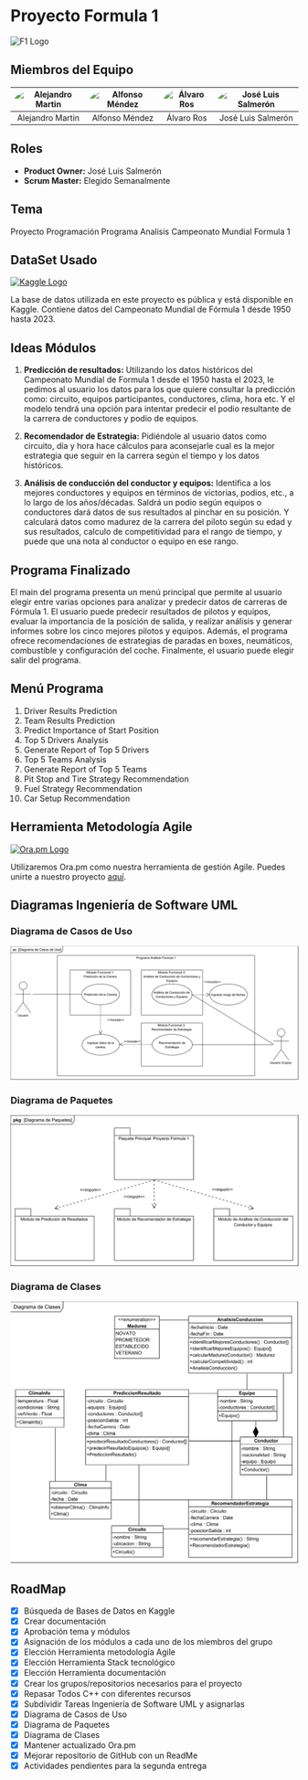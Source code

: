 # Proyecto Formula 1

<img src="https://makerworld.bblmw.com/makerworld/model/US8c46e1b0978c11/design/2024-01-17_0a2c38ccef1.jpg?image_process=resize,w_1000/format,webp" alt="F1 Logo" width="600"/>

## Miembros del Equipo

<img src="https://cunefxxi.cunef.edu/CUNEFXXI_Web/Foto?email=a.martinmontenegro@cunef.edu" alt="Alejandro Martin" style="border-radius: 50%; width: 50px"> | <img src="https://cunefxxi.cunef.edu/CUNEFXXI_Web/Foto?email=alfonso.mendez@cunef.edu" alt="Alfonso Méndez" style="border-radius: 50%; width: 50px"> | <img src="https://cunefxxi.cunef.edu/CUNEFXXI_Web/Foto?email=alvaro.ros@cunef.edu" alt="Álvaro Ros" style="border-radius: 50%; width: 50px"> | <img src="https://via.placeholder.com/50/FFFFFF?text=JLS" alt="José Luis Salmerón" style="border-radius: 50%; width: 50px">
:---:|:---:|:---:|:---:
Alejandro Martin | Alfonso Méndez | Álvaro Ros | José Luis Salmerón

## Roles

- **Product Owner:** José Luis Salmerón
- **Scrum Master:** Elegido Semanalmente

## Tema

Proyecto Programación Programa Analisis Campeonato Mundial Formula 1

## DataSet Usado

[![Kaggle Logo](https://upload.wikimedia.org/wikipedia/commons/thumb/7/7c/Kaggle_logo.png/160px-Kaggle_logo.png)](https://www.kaggle.com/datasets/rohanrao/formula-1-world-championship-1950-2020)

La base de datos utilizada en este proyecto es pública y está disponible en Kaggle. Contiene datos del Campeonato Mundial de Fórmula 1 desde 1950 hasta 2023.

## Ideas Módulos

1. **Predicción de resultados:**
   Utilizando los datos históricos del Campeonato Mundial de Formula 1 desde el 1950 hasta el 2023, le pedimos al usuario los datos para los que quiere consultar la predicción como: circuito, equipos participantes, conductores, clima, hora etc. Y el modelo tendrá una opción para intentar predecir el podio resultante de la carrera de conductores y podio de equipos.

2. **Recomendador de Estrategia:**
   Pidiéndole al usuario datos como circuito, día y hora hace cálculos para aconsejarle cual es la mejor estrategia que seguir en la carrera según el tiempo y los datos históricos.

3. **Análisis de conducción del conductor y equipos:**
   Identifica a los mejores conductores y equipos en términos de victorias, podios, etc., a lo largo de los años/décadas. Saldrá un podio según equipos o conductores dará datos de sus resultados al pinchar en su posición. Y calculará datos como madurez de la carrera del piloto según su edad y sus resultados, calculo de competitividad para el rango de tiempo, y puede que una nota al conductor o equipo en ese rango.

## Programa Finalizado


El main del programa presenta un menú principal que permite al usuario elegir entre varias opciones para analizar y predecir datos de carreras de Fórmula 1. El usuario puede predecir resultados de pilotos y equipos, evaluar la importancia de la posición de salida, y realizar análisis y generar informes sobre los cinco mejores pilotos y equipos. Además, el programa ofrece recomendaciones de estrategias de paradas en boxes, neumáticos, combustible y configuración del coche. Finalmente, el usuario puede elegir salir del programa.

## Menú Programa


1. Driver Results Prediction
2. Team Results Prediction
3. Predict Importance of Start Position
4. Top 5 Drivers Analysis
5. Generate Report of Top 5 Drivers
6. Top 5 Teams Analysis
7. Generate Report of Top 5 Teams
8. Pit Stop and Tire Strategy Recommendation
9. Fuel Strategy Recommendation
10. Car Setup Recommendation

## Herramienta Metodología Agile

[![Ora.pm Logo](https://www.ora.pm/favicon.ico)](https://app.ora.pm/invite/0c0e97b7b1b9455d82cb059ccc7f0fd8)

Utilizaremos Ora.pm como nuestra herramienta de gestión Agile. Puedes unirte a nuestro proyecto [aquí](https://app.ora.pm/invite/0c0e97b7b1b9455d82cb059ccc7f0fd8).

## Diagramas Ingeniería de Software UML

### Diagrama de Casos de Uso

![Diagrama de Casos de Uso](https://raw.githubusercontent.com/alvaroros-universidad/Programa-Analisis-Formula-1/main/Ingenieria%20de%20Software/Diagrama%20de%20Casos%20de%20Uso.png)

### Diagrama de Paquetes

![Diagrama de Paquetes](https://raw.githubusercontent.com/alvaroros-universidad/Programa-Analisis-Formula-1/main/Ingenieria%20de%20Software/Diagrama%20de%20Paquetes.png)

### Diagrama de Clases

![Diagrama de Clases](https://raw.githubusercontent.com/alvaroros-universidad/Programa-Analisis-Formula-1/main/Ingenieria%20de%20Software/Diagrama%20de%20Clases.png)

## RoadMap

- [x] Búsqueda de Bases de Datos en Kaggle
- [x] Crear documentación
- [x] Aprobación tema y módulos
- [x] Asignación de los módulos a cada uno de los miembros del grupo
- [x] Elección Herramienta metodología Agile
- [x] Elección Herramienta Stack tecnológico
- [x] Elección Herramienta documentación
- [x] Crear los grupos/repositorios necesarios para el proyecto
- [x] Repasar Todos C++ con diferentes recursos
- [x] Subdividir Tareas Ingeniería de Software UML y asignarlas
- [x] Diagrama de Casos de Uso
- [x] Diagrama de Paquetes
- [x] Diagrama de Clases
- [x] Mantener actualizado Ora.pm
- [x] Mejorar repositorio de GitHub con un ReadMe
- [x] Actividades pendientes para la segunda entrega
